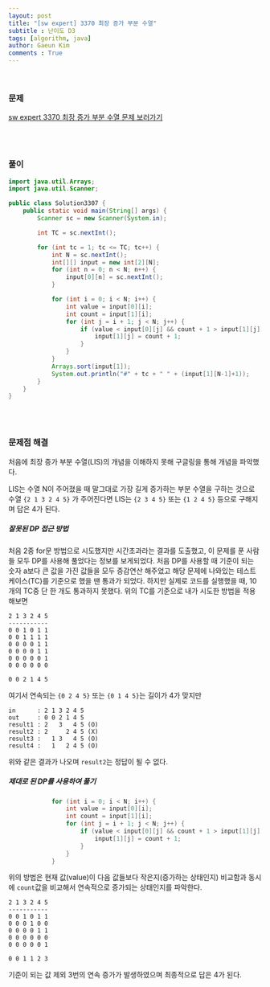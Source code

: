 ```yaml
---
layout: post
title: "[sw expert] 3370 최장 증가 부분 수열"
subtitle : 난이도 D3
tags: [algorithm, java]
author: Gaeun Kim
comments : True
---
```


<br>

### 문제

[sw expert 3370 최장 증가 부분 수열 문제 보러가기](https://swexpertacademy.com/main/code/problem/problemDetail.do?contestProbId=AWBOKg-a6l0DFAWr)

<br><br>

### 풀이

```java
import java.util.Arrays;
import java.util.Scanner;

public class Solution3307 {
	public static void main(String[] args) {
		Scanner sc = new Scanner(System.in);

		int TC = sc.nextInt();

		for (int tc = 1; tc <= TC; tc++) {
			int N = sc.nextInt();
			int[][] input = new int[2][N];
			for (int n = 0; n < N; n++) {
				input[0][n] = sc.nextInt();
			}

			for (int i = 0; i < N; i++) {
				int value = input[0][i];
				int count = input[1][i];
				for (int j = i + 1; j < N; j++) {
					if (value < input[0][j] && count + 1 > input[1][j]) {
						input[1][j] = count + 1;
					}
				}
			}
			Arrays.sort(input[1]);
			System.out.println("#" + tc + " " + (input[1][N-1]+1));
		}
	}
}
```

<br>

<br>

### 문제점 해결

처음에 최장 증가 부분 수열(LIS)의 개념을 이해하지 못해 구글링을 통해 개념을 파악했다.

LIS는 수열 N이 주어졌을 때 말그대로 가장 길게 증가하는 부분 수열을 구하는 것으로 수열 `{2 1 3 2 4 5}` 가 주어진다면 LIS는 `{2 3 4 5}` 또는 `{1 2 4 5}` 등으로 구해지며 답은 4가 된다.



##### 잘못된 DP 접근 방법

처음 2중 for문 방법으로 시도했지만 시간초과라는 결과를 도출했고, 이 문제를 푼 사람들 모두 DP를 사용해 풀었다는 정보를 보게되었다. 처음 DP를 사용할 때 기준이 되는 숫자 a보다 큰 값을 가진 값들을 모두 증감연산 해주었고 해당 문제에 나와있는 테스트케이스(TC)를 기준으로 했을 땐 통과가 되었다. 하지만 실제로 코드를 실행했을 때, 10개의 TC중 단 한 개도 통과하지 못했다. 위의 TC를 기준으로 내가 시도한 방법을 적용해보면

```TC
2 1 3 2 4 5
-----------
0 0 1 0 1 1
0 0 1 1 1 1
0 0 0 0 1 1
0 0 0 0 1 1
0 0 0 0 0 1
0 0 0 0 0 0
```

```result
0 0 2 1 4 5
```

여기서 연속되는 `{0 2 4 5}` 또는 `{0 1 4 5}`는 길이가 4가 맞지만

```fail
in		: 2 1 3 2 4 5
out		: 0 0 2 1 4 5
result1	: 2   3   4 5 (O)
result2 : 2     2 4 5 (X)
result3 :   1 3   4 5 (O)
result4 :   1   2 4 5 (O)
```

위와 같은 결과가 나오며 `result2`는 정답이 될 수 없다.



##### 제대로 된 DP를 사용하여 풀기

```java
			for (int i = 0; i < N; i++) {
				int value = input[0][i];
				int count = input[1][i];
				for (int j = i + 1; j < N; j++) {
					if (value < input[0][j] && count + 1 > input[1][j]) {
						input[1][j] = count + 1;
					}
				}
			}
```

위의 방법은 현재 값(value)이 다음 값들보다 작은지(증가하는 상태인지) 비교함과 동시에 `count`값을 비교해서 연속적으로 증가되는 상태인지를 파악한다.

```TC
2 1 3 2 4 5
-----------
0 0 1 0 1 1
0 0 0 1 0 0
0 0 0 0 1 1
0 0 0 0 0 0
0 0 0 0 0 1
```

```result
0 0 1 1 2 3
```

기준이 되는 값 제외 3번의 연속 증가가 발생하였으며 최종적으로 답은 4가 된다.